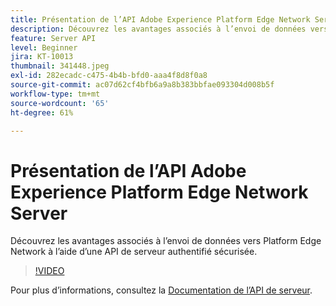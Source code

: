 ```yaml
---
title: Présentation de l’API Adobe Experience Platform Edge Network Server
description: Découvrez les avantages associés à l’envoi de données vers Platform Edge Network à l’aide d’une API de serveur authentifié sécurisée.
feature: Server API
level: Beginner
jira: KT-10013
thumbnail: 341448.jpeg
exl-id: 282ecadc-c475-4b4b-bfd0-aaa4f8d8f0a8
source-git-commit: ac07d62cf4bfb6a9a8b383bbfae093304d008b5f
workflow-type: tm+mt
source-wordcount: '65'
ht-degree: 61%

---
```


# Présentation de l’API Adobe Experience Platform Edge Network Server

Découvrez les avantages associés à l’envoi de données vers Platform Edge Network à l’aide d’une API de serveur authentifié sécurisée.

>[!VIDEO](https://video.tv.adobe.com/v/341448?quality=12&learn=on)

Pour plus d’informations, consultez la [Documentation de l’API de serveur](https://experienceleague.adobe.com/docs/experience-platform/edge-network-server-api/overview.html?lang=fr).
